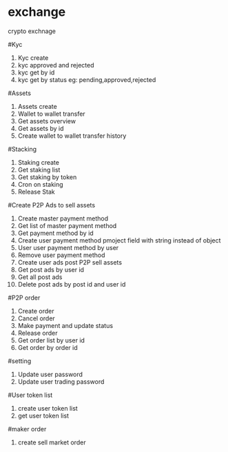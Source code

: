 # exchange
crypto exchnage

#Kyc
1. Kyc create
2. kyc approved and rejected
3. kyc get by id
4. kyc get by status eg: pending,approved,rejected

#Assets
1. Assets create
2. Wallet to wallet transfer
3. Get assets overview
4. Get assets by id
5. Create wallet to wallet transfer history

#Stacking
1. Staking create
2. Get staking list
3. Get staking by token
4. Cron on staking
5. Release Stak

#Create P2P Ads to sell assets
1. Create master payment method
2. Get list of master payment method
3. Get payment method by id
4. Create user payment method pmoject field with string instead of object
5. User user payment method by user
6. Remove user payment method
7. Create user ads post P2P sell assets
8. Get post ads by user id
9. Get all post ads
10. Delete post ads by post id and user id  

#P2P order
1. Create order
2. Cancel order
3. Make payment and update status
4. Release order
5. Get order list by user id
6. Get order by order id

#setting
1. Update user password
2. Update user trading password

#User token list
1. create user token list
2. get user token list

#maker order
1. create sell market order